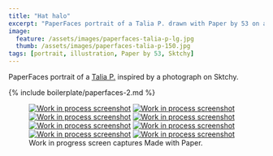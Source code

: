 ```yaml
---
title: "Hat halo"
excerpt: "PaperFaces portrait of a Talia P. drawn with Paper by 53 on an iPad."
image: 
  feature: /assets/images/paperfaces-talia-p-lg.jpg
  thumb: /assets/images/paperfaces-talia-p-150.jpg
tags: [portrait, illustration, Paper by 53, Sktchy]
---
```


PaperFaces portrait of a [Talia P.](http://sktchy.com/SVXZg) inspired by a photograph on Sktchy.

{% include boilerplate/paperfaces-2.md %}

<figure class="third">
  <a href="{{ site.url }}/assets/images/paperfaces-talia-p-process-1-lg.jpg"><img src="{{ site.url }}/assets/images/paperfaces-talia-p-process-1-600.jpg" alt="Work in process screenshot"></a>
  <a href="{{ site.url }}/assets/images/paperfaces-talia-p-process-2-lg.jpg"><img src="{{ site.url }}/assets/images/paperfaces-talia-p-process-2-600.jpg" alt="Work in process screenshot"></a>
  <a href="{{ site.url }}/assets/images/paperfaces-talia-p-process-3-lg.jpg"><img src="{{ site.url }}/assets/images/paperfaces-talia-p-process-3-600.jpg" alt="Work in process screenshot"></a>
  <a href="{{ site.url }}/assets/images/paperfaces-talia-p-process-4-lg.jpg"><img src="{{ site.url }}/assets/images/paperfaces-talia-p-process-4-600.jpg" alt="Work in process screenshot"></a>
  <a href="{{ site.url }}/assets/images/paperfaces-talia-p-process-5-lg.jpg"><img src="{{ site.url }}/assets/images/paperfaces-talia-p-process-5-600.jpg" alt="Work in process screenshot"></a>
  <a href="{{ site.url }}/assets/images/paperfaces-talia-p-process-6-lg.jpg"><img src="{{ site.url }}/assets/images/paperfaces-talia-p-process-6-600.jpg" alt="Work in process screenshot"></a>
  <a href="{{ site.url }}/assets/images/paperfaces-talia-p-process-7-lg.jpg"><img src="{{ site.url }}/assets/images/paperfaces-talia-p-process-7-600.jpg" alt="Work in process screenshot"></a>
  <a href="{{ site.url }}/assets/images/paperfaces-talia-p-process-8-lg.jpg"><img src="{{ site.url }}/assets/images/paperfaces-talia-p-process-8-600.jpg" alt="Work in process screenshot"></a>
  <figcaption>Work in progress screen captures Made with Paper.</figcaption>
</figure>
